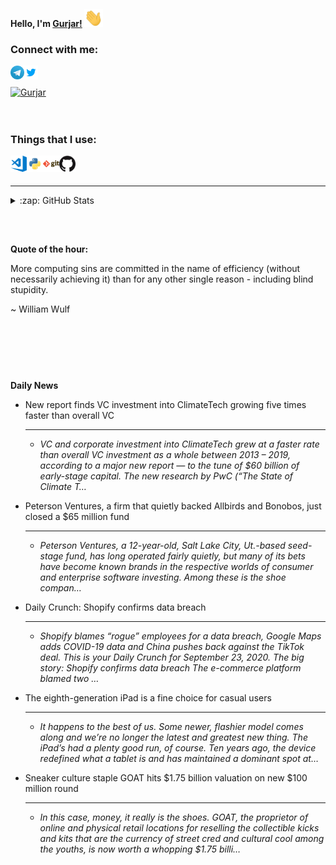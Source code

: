 #### Hello, I'm [Gurjar!](https://GurjarKing.github.io) <img src="https://raw.githubusercontent.com/ABSphreak/ABSphreak/master/gifs/Hi.gif" width="30px"></h2>


### Connect with me:

[<img align="left" alt="Gurjar | Telegram" width="22px" src="https://raw.githubusercontent.com/github/explore/80688e429a7d4ef2fca1e82350fe8e3517d3494d/topics/telegram/telegram.png" />][Telegram]
[<img align="left" alt="Gurjar | Twitter" width="22px" src="https://raw.githubusercontent.com/github/explore/80688e429a7d4ef2fca1e82350fe8e3517d3494d/topics/twitter/twitter.png" />][Twitter]
<br >
<br >
<a href="https://github.com/GurjarKing"><img src="https://komarev.com/ghpvc/?username=GurjarKing" alt="Gurjar" /></a> <br />
<br />
<br />
<!-- <br >

![](https://visitor-badge.glitch.me/badge?page_id=GurjarKing)

<br /> -->

### Things that I use:

[<img align="left" alt="Visual Studio Code" width="26px" src="https://raw.githubusercontent.com/github/explore/80688e429a7d4ef2fca1e82350fe8e3517d3494d/topics/visual-studio-code/visual-studio-code.png" />][VSCode]
[<img align="left" alt="Python" width="26px" src="https://raw.githubusercontent.com/github/explore/80688e429a7d4ef2fca1e82350fe8e3517d3494d/topics/python/python.png" />][Python]
[<img align="left" alt="Git" width="26px" src="https://raw.githubusercontent.com/github/explore/80688e429a7d4ef2fca1e82350fe8e3517d3494d/topics/git/git.png" />][Git]
[<img align="left" alt="GitHub" width="26px" src="https://raw.githubusercontent.com/github/explore/78df643247d429f6cc873026c0622819ad797942/topics/github/github.png" />][Github]

<br />
<br />

---
<details>
  <summary>:zap: GitHub Stats</summary>

<img align="left" alt="Gurjar's Github Stats" src="https://github-readme-stats.vercel.app/api?username=GurjarKing&show_icons=true&hide_border=true&count_private=true&include_all_commit=true&theme=algolia" />

</details>

<!-- ### 🔔 My latest tweet
<a href="https://twitter.com/Gurjar_King43" target="_blank">
	<img src="https://github.com/GurjarKing/GurjarKing/raw/master/tweet.png" width="70%" align="center" alt="Click to view on Twitter" title="My latest tweet, as an image"/>
</a> -->
<br>

<pre>

</pre>

**Quote of the hour:**

More computing sins are committed in the name of efficiency (without necessarily achieving it) than for any other single reason - including blind stupidity.

~ William Wulf
<pre>

</pre>
<br>
<pre>


</pre>
<strong>Daily News</strong>
  
  - New report finds VC investment into ClimateTech growing five times faster than overall VC
     <hr/>
     
      - *VC and corporate investment into ClimateTech grew at a faster rate than overall VC investment as a whole between 2013 – 2019, according to a major new report — to the tune of $60 billion of early-stage capital. The new research by PwC (“The State of Climate T…*
     
  - Peterson Ventures, a  firm that quietly backed Allbirds and Bonobos, just closed a $65 million fund
      <hr/>
      
      - *Peterson Ventures, a 12-year-old, Salt Lake City, Ut.-based seed-stage fund, has long operated fairly quietly, but many of its bets have become known brands in the respective worlds of consumer and enterprise software investing. Among these is the shoe compan…*
      
  - Daily Crunch: Shopify confirms data breach
      <hr/>
      
      - *Shopify blames “rogue” employees for a data breach, Google Maps adds COVID-19 data and China pushes back against the TikTok deal. This is your Daily Crunch for September 23, 2020. The big story: Shopify confirms data breach The e-commerce platform blamed two …*
      
  - The eighth-generation iPad is a fine choice for casual users
      <hr/>
      
      - *It happens to the best of us. Some newer, flashier model comes along and we’re no longer the latest and greatest new thing. The iPad’s had a plenty good run, of course. Ten years ago, the device redefined what a tablet is and has maintained a dominant spot at…*
       
  - Sneaker culture staple GOAT hits $1.75 billion valuation on new $100 million round
      <hr/>
       
       - *In this case, money, it really is the shoes. GOAT, the proprietor of online and physical retail locations for reselling the collectible kicks and kits that are the currency of street cred and cultural cool among the youths, is now worth a whopping $1.75 billi…*
      

<br />

[VSCode]: https://code.visualstudio.com/
[Python]: https://www.python.org/
[Git]: https://git-scm.com/
[Github]: https://github.com/
[Telegram]: https://t.me/Gurjar_King/
[Twitter]: https://twitter.com/Gurjar_King43/
